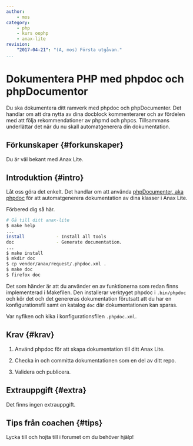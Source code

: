 ```yaml
---
author:
    - mos
category:
    - php
    - kurs oophp
    - anax-lite
revision:
    "2017-04-21": "(A, mos) Första utgåvan."
...
```

Dokumentera PHP med phpdoc och phpDocumentor
==================================

Du ska dokumentera ditt ramverk med phpdoc och phpDocumenter. Det handlar om att dra nytta av dina docblock kommenterarer och av fördelen med att följa rekommendationer av phpmd och phpcs. Tillsammans underlättar det när du nu skall automatgenerera din dokumentation.

<!--more-->



Förkunskaper {#forkunskaper}
-----------------------

Du är väl bekant med Anax Lite.



Introduktion {#intro}
-----------------------

Låt oss göra det enkelt. Det handlar om att använda [phpDocumenter, aka phpdoc](https://www.phpdoc.org/) för att automatgenerera dokumentation av dina klasser i Anax Lite.

Förbered dig så här.

```bash
# Gå till ditt anax-lite
$ make help
...
install            - Install all tools
doc                - Generate documentation.
...
$ make install
$ mkdir doc
$ cp vendor/anax/request/.phpdoc.xml .
$ make doc
$ firefox doc
```

Det som händer är att du använder en av funktionerna som redan finns implementerad i Makefilen. Den installerar verktyget phpdoc i `.bin/phpdoc` och kör det och det genereras dokumentation förutsatt att du har en konfigurationsfil samt en katalog `doc` där dokumentationen kan sparas.

Var nyfiken och kika i konfigurationsfilen `.phpdoc.xml`.



Krav {#krav}
-----------------------

1. Använd phpdoc för att skapa dokumentation till ditt Anax Lite.

1. Checka in och committa dokumentationen som en del av ditt repo.

1. Validera och publicera.



Extrauppgift {#extra}
-----------------------

Det finns ingen extrauppgift.



Tips från coachen {#tips}
-----------------------

Lycka till och hojta till i forumet om du behöver hjälp!
